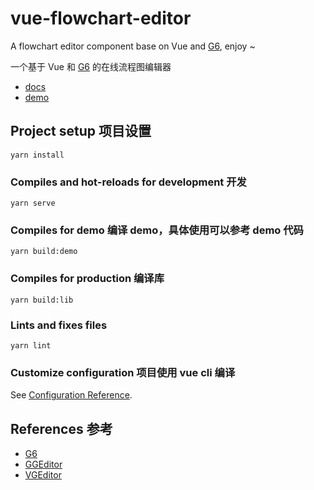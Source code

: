 # vue-flowchart-editor

A flowchart editor component base on Vue and [G6](https://github.com/antvis/g6), enjoy ~

一个基于 Vue 和 [G6](https://github.com/antvis/g6) 的在线流程图编辑器

- [docs](http://jnoodle.github.io/vue-flowchart-editor)
- [demo](http://jnoodle.github.io/vue-flowchart-editor/demo)

## Project setup 项目设置
```
yarn install
```

### Compiles and hot-reloads for development 开发
```
yarn serve
```

### Compiles for demo 编译 demo，具体使用可以参考 demo 代码
```
yarn build:demo
```

### Compiles for production 编译库
```
yarn build:lib
```

### Lints and fixes files
```
yarn lint
```

### Customize configuration 项目使用 vue cli 编译

See [Configuration Reference](https://cli.vuejs.org/config/).

## References 参考

- [G6](https://github.com/antvis/g6)
- [GGEditor](https://github.com/alibaba/GGEditor)
- [VGEditor](https://github.com/ChrisShen93/VGEditor)



